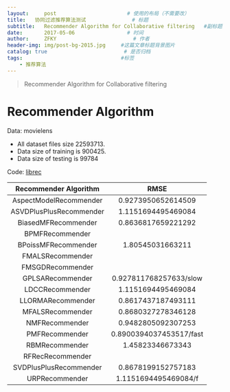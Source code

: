 ```yaml
---
layout:     post                       # 使用的布局（不需要改）
title:   协同过滤推荐算法测试               # 标题 
subtitle:   Recommender Algorithm for Collaborative filtering   #副标题
date:       2017-05-06                 # 时间
author:     ZFKY                         # 作者
header-img: img/post-bg-2015.jpg     #这篇文章标题背景图片
catalog: true                         # 是否归档
tags:                                #标签
    - 推荐算法
---
```

>  Recommender Algorithm for Collaborative filtering

# Recommender Algorithm #

Data: movielens   

- All dataset files size 22593713. 
- Data size of training is 900425.
- Data size of testing is 99784

Code: [librec](http://www.librec.net/ "librec1")

|  Recommender Algorithm  |          RMSE           |
| :---------------------: | :---------------------: |
| AspectModelRecommender  |   0.9273950652614509    |
| ASVDPlusPlusRecommender |   1.1151694495469084    |
|   BiasedMFRecommender   |   0.8636817659221292    |
|     BPMFRecommender     |                         |
|   BPoissMFRecommender   |    1.80545031663211     |
|    FMALSRecommender     |                         |
|    FMSGDRecommender     |                         |
|    GPLSARecommender     | 0.927811768257633/slow  |
|     LDCCRecommender     |   1.1151694495469084    |
|    LLORMARecommender    |   0.8617437187493111    |
|    MFALSRecommender     |   0.8680327278346128    |
|     NMFRecommender      |   0.9482805092307253    |
|     PMFRecommender      | 0.8900394037453517/fast |
|     RBMRecommender      |    1.45823346673343     |
|    RFRecRecommender     |                         |
| SVDPlusPlusRecommender  |   0.8678199152757183    |
|     URPRecommender      |  1.1151694495469084/f   |



